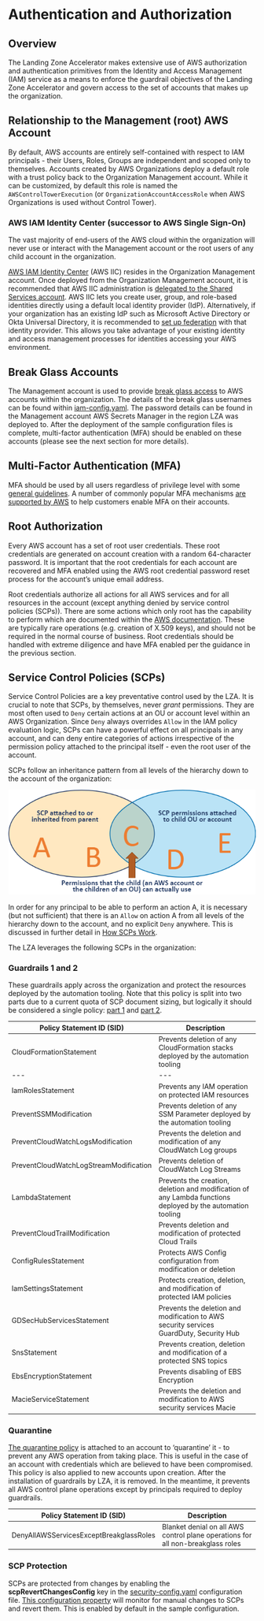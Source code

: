 # Authentication and Authorization

## Overview

The Landing Zone Accelerator makes extensive use of AWS authorization and authentication primitives from the Identity and Access Management (IAM) service as a means to enforce the guardrail objectives of the Landing Zone Accelerator and govern access to the set of accounts that makes up the organization.

## Relationship to the Management (root) AWS Account

By default, AWS accounts are entirely self-contained with respect to IAM principals - their Users, Roles, Groups are independent and scoped only to themselves. Accounts created by AWS Organizations deploy a default role with a trust policy back to the Organization Management account. While it can be customized, by default this role is named the `AWSControlTowerExecution` (or `OrganizationAccountAccessRole` when AWS Organizations is used without Control Tower).

### AWS IAM Identity Center (successor to AWS Single Sign-On)

The vast majority of end-users of the AWS cloud within the organization will never use or interact with the Management account or the root users of any child account in the organization.

[AWS IAM Identity Center](https://aws.amazon.com/iam/identity-center/) (AWS IIC) resides in the Organization Management account. Once deployed from the Organization Management account, it is recommended that AWS IIC administration is [delegated to the Shared Services account](https://docs.aws.amazon.com/prescriptive-guidance/latest/security-reference-architecture/dedicated-accounts.html). AWS IIC lets you create user, group, and role-based identities directly using a default local identity provider (IdP). Alternatively, if your organization has an existing IdP such as Microsoft Active Directory or Okta Universal Directory, it is recommended to [set up federation](https://docs.aws.amazon.com/whitepapers/latest/establishing-your-cloud-foundation-on-aws/federated-access.html) with that identity provider. This allows you take advantage of your existing identity and access management processes for identities accessing your AWS environment.

## Break Glass Accounts

The Management account is used to provide [break glass access](https://docs.aws.amazon.com/whitepapers/latest/organizing-your-aws-environment/break-glass-access.html) to AWS accounts within the organization. The details of the break glass usernames can be found within [iam-config.yaml](https://github.com/awslabs/landing-zone-accelerator-on-aws/blob/main/reference/sample-configurations/lza-sample-config/iam-config.yaml). The password details can be found in the Management account AWS Secrets Manager in the region LZA was deployed to. After the deployment of the sample configuration files is complete, multi-factor authentication (MFA) should be enabled on these accounts (please see the next section for more details).

## Multi-Factor Authentication (MFA)

MFA should be used by all users regardless of privilege level with some [general guidelines](https://docs.aws.amazon.com/prescriptive-guidance/latest/aws-startup-security-baseline/acct-05.html). A number of commonly popular MFA mechanisms [are supported by AWS](https://docs.aws.amazon.com/IAM/latest/UserGuide/id_credentials_mfa.html) to help customers enable MFA on their accounts.

## Root Authorization

Every AWS account has a set of root user credentials. These root credentials are generated on account creation with a random 64-character password. It is important that the root credentials for each account are recovered and MFA enabled using the AWS root credential password reset process for the account’s unique email address.

Root credentials authorize all actions for all AWS services and for all resources in the account (except anything denied by service control policies (SCPs)). There are some actions which only root has the capability to perform which are documented within the [AWS documentation](https://docs.aws.amazon.com/general/latest/gr/aws_tasks-that-require-root.html). These are typically rare operations (e.g. creation of X.509 keys), and should not be required in the normal course of business. Root credentials should be handled with extreme diligence and have MFA enabled per the guidance in the previous section.

## Service Control Policies (SCPs)

Service Control Policies are a key preventative control used by the LZA. It is crucial to note that SCPs, by themselves, never _grant_ permissions. They are most often used to `Deny` certain actions at an OU or account level within an AWS Organization. Since `Deny` always overrides `Allow` in the IAM policy evaluation logic, SCPs can have a powerful effect on all principals in any account, and can deny entire categories of actions irrespective of the permission policy attached to the principal itself - even the root user of the account.

SCPs follow an inheritance pattern from all levels of the hierarchy down to the account of the organization:

![SCP Inheritance](./images/scp_inheritance.jpg "SCP Inheritance")

In order for any principal to be able to perform an action A, it is necessary (but not sufficient) that there is an `Allow` on action A from all levels of the hierarchy down to the account, and no explicit `Deny` anywhere. This is discussed in further detail in [How SCPs Work](https://docs.aws.amazon.com/organizations/latest/userguide/orgs_manage_policies_scps-about.html).

The LZA leverages the following SCPs in the organization:

### Guardrails 1 and 2

These guardrails apply across the organization and protect the resources deployed by the automation tooling. Note that this policy is split into two parts due to a current quota of SCP document sizing, but logically it should be considered a single policy: [part 1](https://github.com/awslabs/landing-zone-accelerator-on-aws/blob/main/reference/sample-configurations/lza-sample-config/service-control-policies/guardrails-1.json) and [part 2](https://github.com/awslabs/landing-zone-accelerator-on-aws/blob/main/reference/sample-configurations/lza-sample-config/service-control-policies/guardrails-2.json).

| Policy Statement ID (SID)              | Description                                                                                                 |
| -------------------------------------- | ----------------------------------------------------------------------------------------------------------- |
| CloudFormationStatement                | Prevents deletion of any CloudFormation stacks deployed by the automation tooling                           |
| ---                                    | ---                                                                                                         |
| IamRolesStatement                      | Prevents any IAM operation on protected IAM resources                                                       |
| PreventSSMModification                 | Prevents deletion of any SSM Parameter deployed by the automation tooling                                   |
| PreventCloudWatchLogsModification      | Prevents the deletion and modification of any CloudWatch Log groups                                         |
| PreventCloudWatchLogStreamModification | Prevents deletion of CloudWatch Log Streams                                                                 |
| LambdaStatement                        | Prevents the creation, deletion and modification of any Lambda functions deployed by the automation tooling |
| PreventCloudTrailModification          | Prevents deletion and modification of protected Cloud Trails                                                |
| ConfigRulesStatement                   | Protects AWS Config configuration from modification or deletion                                             |
| IamSettingsStatement                   | Protects creation, deletion, and modification of protected IAM policies                                     |
| GDSecHubServicesStatement              | Prevents the deletion and modification to AWS security services GuardDuty, Security Hub                     |
| SnsStatement                           | Prevents creation, deletion and modification of a protected SNS topics                                      |
| EbsEncryptionStatement                 | Prevents disabling of EBS Encryption                                                                        |
| MacieServiceStatement                  | Prevents the deletion and modification to AWS security services Macie                                       |

### Quarantine

[The quarantine policy](https://github.com/awslabs/landing-zone-accelerator-on-aws/blob/main/reference/sample-configurations/lza-sample-config/service-control-policies/quarantine.json) is attached to an account to ‘quarantine’ it - to prevent any AWS operation from taking place. This is useful in the case of an account with credentials which are believed to have been compromised. This policy is also applied to new accounts upon creation. After the installation of guardrails by LZA, it is removed. In the meantime, it prevents all AWS control plane operations except by principals required to deploy guardrails.

| Policy Statement ID (SID)               | Description                                                                     |
| --------------------------------------- | ------------------------------------------------------------------------------- |
| DenyAllAWSServicesExceptBreakglassRoles | Blanket denial on all AWS control plane operations for all non-breakglass roles |

### SCP Protection

SCPs are protected from changes by enabling the **scpRevertChangesConfig** key in the [security-config.yaml](https://github.com/awslabs/landing-zone-accelerator-on-aws/blob/main/reference/sample-configurations/lza-sample-config/security-config.yaml) configuration file. [This configuration property](https://awslabs.github.io/landing-zone-accelerator-on-aws/latest/typedocs/latest/classes/_aws_accelerator_config.ScpRevertChangesConfig.html) will monitor for manual changes to SCPs and revert them. This is enabled by default in the sample configuration.